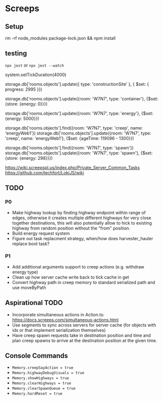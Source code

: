 # Screeps

## Setup

rm -rf node_modules package-lock.json && npm install

## testing

`npx jest` or `npx jest --watch` 

system.setTickDuration(4000)

storage.db['rooms.objects'].update({ type: 'constructionSite' }, { $set: { progress: 2995 }})

storage.db['rooms.objects'].update({room: 'W7N7', type: 'container'}, {$set: {store: {energy: 0}}})

storage.db['rooms.objects'].update({room: 'W7N7', type: 'energy'}, {$set: {energy: 5000}})

storage.db['rooms.objects'].find({room: 'W7N7', type: 'creep', name: 'energyWeb1'})
storage.db['rooms.objects'].update({room: 'W7N7', type: 'creep', name: 'energyWeb1'}, {$set: {ageTime: 119096 - 1300}})

storage.db['rooms.objects'].find({room: 'W7N7', type: 'spawn'})
storage.db['rooms.objects'].update({room: 'W7N7', type: 'spawn'}, {$set: {store: {energy: 298}}})

https://wiki.screepspl.us/index.php/Private_Server_Common_Tasks
https://github.com/techfort/LokiJS/wiki

## TODO

### P0

* Make highway lookup by finding highway endpoint within range of edges, otherwise it creates multiple different highways for very close together destinations, this will also potentially allow to hick to existing highway from random position without the "from" position.
* Build energy request system
* Figure out task replacment strategy, when/how does harvester_hauler replace boot task?

### P1

* Add additional arguments support to creep actions (e.g. withdraw energy type)
* Clean up how server cache write back to tick cache in get
* Convert highway path in creep memory to standard serialized path and use moveByPath

## Aspirational TODO

* Incorporate simultaneous actions in Action.ts: https://docs.screeps.com/simultaneous-actions.html
* Use segments to sync across servers for server cache (for objects with ids or that implement serialization themselves)
* Have creep spawn requests take in destination position and time and plan creep spawns to arrive at the destination position at the given time.

## Console Commands

* `Memory.creepSayAction = true` 
* `Memory.highwayDebugVisuals = true` 
* `Memory.showHighways = true` 
* `Memory.clearHighways = true` 
* `Memory.clearSpawnQueue = true` 
* `Memory.hardReset = true` 
